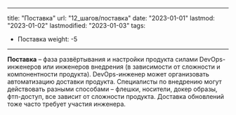 
---
title: "Поставка"
url: "12_шагов/поставка"
date: "2023-01-01"
lastmod: "2023-01-02"
lastmodified: "2023-01-03"
tags:
- Поставка
weight: -5
---

**Поставка** – фаза развёртывания и настройки продукта силами DevOps-инженеров или инженеров внедрения (в зависимости от сложности и компонентности продукта). 
DevOps-инженер может организовать автоматизацию доставки продукта. 
Специалисты по внедрению могут действовать разными способами – флешки, носители, докер образы, фтп-доступ, все зависит от сложности продукта. Доставка обновлений тоже часто требует участия инженера.